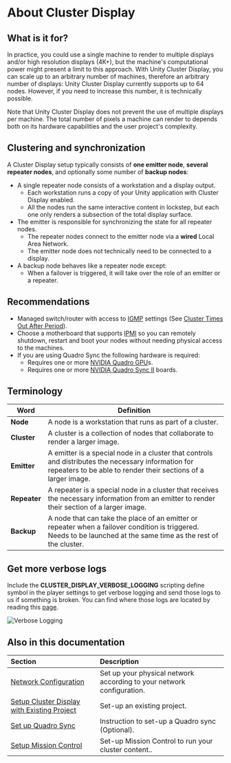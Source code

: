 # About Cluster Display

## What is it for?

In practice, you could use a single machine to render to multiple displays and/or high resolution displays (4K+), but the machine's computational power might present a limit to this approach. With Unity Cluster Display, you can scale up to an arbitrary number of machines, therefore an arbitrary number of displays: Unity Cluster Display currently supports up to 64 nodes. However, if you need to increase this number, it is technically possible.

Note that Unity Cluster Display does not prevent the use of multiple displays per machine. The total number of pixels a machine can render to depends both on its hardware capabilities and the user project's complexity.

## Clustering and synchronization

A Cluster Display setup typically consists of **one emitter node**, **several repeater nodes**, and optionally some number of **backup nodes**:

* A single repeater node consists of a workstation and a display output.
    * Each workstation runs a copy of your Unity application with Cluster Display enabled.
    * All the nodes run the same interactive content in lockstep, but each one only renders a subsection of the total display surface.
* The emitter is responsible for synchronizing the state for all repeater nodes.
    * The repeater nodes connect to the emitter node via a **wired** Local Area Network.
    * The emitter node does not technically need to be connected to a display.
* A backup node behaves like a repeater node except:
    * When a failover is triggered, it will take over the role of an emitter or a repeater.

## Recommendations

* Managed switch/router with access to [IGMP](https://en.wikipedia.org/wiki/Internet_Group_Management_Protocol) settings (See [Cluster Times Out After Period](source/com.unity.cluster-display/Documentation~/troubleshooting.md#cluster-times-out-after-period)).
* Choose a motherboard that supports [IPMI](https://en.wikipedia.org/wiki/Intelligent_Platform_Management_Interface) so you can remotely shutdown, restart and boot your nodes without needing physical access to the machines.
* If you are using Quadro Sync the following hardware is required:
    * Requires one or more [NVIDIA Quadro GPU](https://www.nvidia.com/en-us/design-visualization/quadro/)s.
    * Requires one or more [NVIDIA Quadro Sync II](https://www.nvidia.com/en-us/design-visualization/solutions/quadro-sync/) boards.

## Terminology

| Word         | Definition      |
|--------------|-----------------|
| **Node**     | A node is a workstation that runs as part of a cluster.|
| **Cluster**  | A cluster is a collection of nodes that collaborate to render a larger image. |
| **Emitter**  | A emitter is a special node in a cluster that controls and distributes the necessary information for repeaters to be able to render their sections of a larger image. |
| **Repeater** | A repeater is a special node in a cluster that receives the necessary information from an emitter to render their section of a larger image. |
| **Backup**   | A node that can take the place of an emitter or repeater when a failover condition is triggered. Needs to be launched at the same time as the rest of the cluster. |

## Get more verbose logs

Include the **CLUSTER_DISPLAY_VERBOSE_LOGGING** scripting define symbol in the player settings to get verbose logging and send those logs to us if something is broken. You can find where those logs are located by reading this [page](https://docs.unity3d.com/Manual/LogFiles.html).

![Verbose Logging](images/verbose-logging.png)

## Also in this documentation

| Section                                                                                                                  | Description                                                           |
|:-------------------------------------------------------------------------------------------------------------------------|:----------------------------------------------------------------------|
| [Network Configuration](source/com.unity.cluster-display/Documentation~/network-configuration.md)                        | Set up your physical network according to your network configuration. |
| [Setup Cluster Display with Existing Project](source/com.unity.cluster-display/Documentation~/setup-existing-project.md) | Set-up an existing project.                                           |
| [Set up Quadro Sync](source/com.unity.cluster-display/Documentation~/quadro-sync.md)                                     | Instruction to set-up a Quadro sync (Optional).                       |
| [Setup Mission Control](MissionControl-v2/README.md)                                                                     | Set-up Mission Control to run your cluster content..                  |
